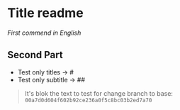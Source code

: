 # Title readme

*First commend in English*

## Second Part

- Test only titles -> #
- Test only subtitle -> ##

> It's blok the text to test for change branch to base: `00a7d0d604f602b92ce236a0f5c8bc03b2ed7a70`